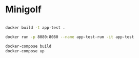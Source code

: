 # Minigolf

```bash

docker build -t app-test .

docker run -p 8080:8080 --name app-test-run -it app-test
```

```bash
docker-compose build
docker-compose up

```
